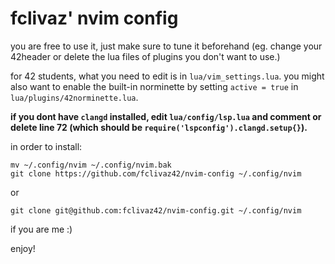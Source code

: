 # fclivaz' nvim config

you are free to use it, just make sure to tune it beforehand (eg. change your 42header or delete the lua files of plugins you don't want to use.)

for 42 students, what you need to edit is in `lua/vim_settings.lua`. you might also want to enable the built-in norminette by setting `active = true` in `lua/plugins/42norminette.lua`.

**if you dont have `clangd` installed, edit `lua/config/lsp.lua` and comment or delete line 72 (which should be `require('lspconfig').clangd.setup{}`).**

in order to install:

```shell
mv ~/.config/nvim ~/.config/nvim.bak
git clone https://github.com/fclivaz42/nvim-config ~/.config/nvim
```
or 
```shell
git clone git@github.com:fclivaz42/nvim-config.git ~/.config/nvim
```
if you are me :)

enjoy!
